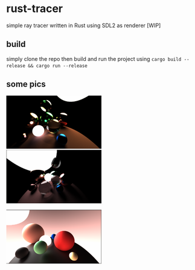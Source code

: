 # rust-tracer
simple ray tracer written in Rust using SDL2 as renderer [WIP]
## build
simply clone the repo then build and run the project using `cargo build --release && cargo run --release`
## some pics
<p float="left">
    <img src="imgs/balls.png" width=50%/>
    <img src="imgs/idk.png", width=50%>
</p>
<p1 float="right"><img src="imgs/diffuse.png" width=50%/></p1>
    

